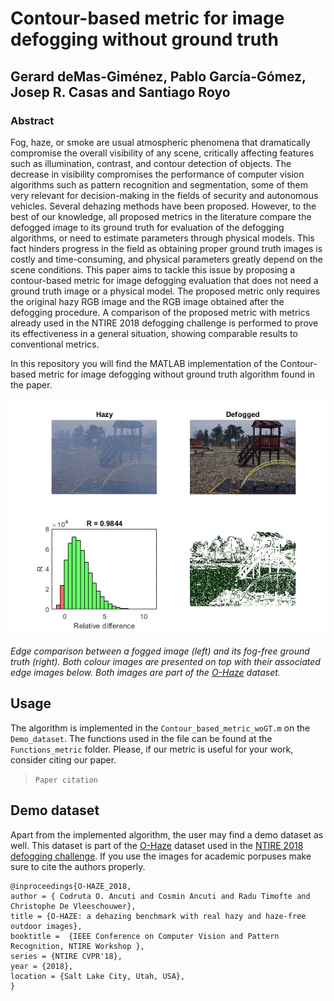 # Contour-based metric for image defogging without ground truth

## Gerard deMas-Giménez, Pablo García-Gómez, Josep R. Casas and Santiago Royo

### Abstract
Fog, haze, or smoke are usual atmospheric phenomena that dramatically compromise the overall visibility of any scene, critically affecting features such as illumination, contrast, and contour detection of objects. The decrease in visibility compromises the performance of computer vision algorithms such as pattern recognition and segmentation, some of them very relevant for decision-making in the fields of security and autonomous vehicles. Several dehazing methods have been proposed. However, to the best of our knowledge, all proposed metrics in the literature compare the defogged image to its ground truth for evaluation of the defogging algorithms,  or need to estimate parameters through physical models. This fact hinders progress in the field as obtaining proper ground truth images is costly and time-consuming, and physical parameters greatly depend on the scene conditions. This paper aims to tackle this issue by proposing a contour-based metric for image defogging evaluation that does not need a ground truth image or a physical model. The proposed metric only requires the original hazy RGB image and the RGB image obtained after the defogging procedure. A comparison of the proposed metric with metrics already used in the NTIRE 2018 defogging challenge is performed to prove its effectiveness in a general situation, showing comparable results to conventional metrics.

In this repository you will find the MATLAB implementation of the Contour-based metric for image defogging without ground truth algorithm found in the paper.

![Example](/Images/Example.png)

*Edge comparison between a fogged image (left) and its fog-free ground truth (right). Both colour images are presented on top with their associated edge images below. Both images are part of the [O-Haze](https://data.vision.ee.ethz.ch/cvl/ntire18//o-haze/) dataset.*

## Usage
The algorithm is implemented in the `Contour_based_metric_woGT.m` on the `Demo_dataset`. The functions used in the file can be found at the `Functions_metric` folder. Please, if our metric is useful for your work, consider citing our paper.

>`Paper citation`

## Demo dataset
Apart from the implemented algorithm, the user may find a demo dataset as well. This dataset is part of the [O-Haze](https://data.vision.ee.ethz.ch/cvl/ntire18//o-haze/) dataset used in the [NTIRE 2018 defogging challenge](https://people.ee.ethz.ch/~timofter/publications/NTIRE2018_Dehazing_report_CVPRW-2018.pdf). If you use the images for academic porpuses make sure to cite the authors properly.
>
```
@inproceedings{O-HAZE_2018,
author = { Codruta O. Ancuti and Cosmin Ancuti and Radu Timofte and Christophe De Vleeschouwer},
title = {O-HAZE: a dehazing benchmark with real hazy and haze-free outdoor images},
booktitle =  {IEEE Conference on Computer Vision and Pattern Recognition, NTIRE Workshop },
series = {NTIRE CVPR'18},
year = {2018},
location = {Salt Lake City, Utah, USA},
}
```